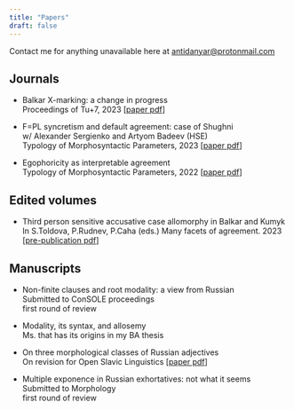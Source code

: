 ```yaml
---
title: "Papers"
draft: false
---
```


Contact me for anything unavailable here at antidanyar@protonmail.com

## Journals

  + Balkar X-marking: a change in progress  
   Proceedings of Tu+7, 2023 [[paper pdf](BalkarX.pdf)] 
   
   + F=PL syncretism and default agreement: case of Shughni  
   w/ Alexander Sergienko and Artyom Badeev (HSE)  
   Typology of Morphosyntactic Parameters, 2023 [[paper pdf](TMP22.pdf)] 
   
   + Egophoricity as interpretable agreement  
   Typology of Morphosyntactic Parameters, 2022 [[paper pdf](TMP21.pdf)] 
   
## Edited volumes
   
   + Third person sensitive accusative case allomorphy in Balkar and Kumyk  
   In S.Toldova, P.Rudnev, P.Caha (eds.) Many facets of agreement. 2023  
   [[pre-publication pdf](3PersCase.pdf)] 
   
 ## Manuscripts

+ Non-finite clauses and root modality: a view from Russian  
Submitted to ConSOLE proceedings  
first round of review

+ Modality, its syntax, and allosemy  
Ms. that has its origins in my BA thesis

+ On three morphological classes of Russian adjectives  
On revision for Open Slavic Linguistics  [[paper pdf](CmprDraft1.pdf)]

+ Multiple exponence in Russian exhortatives: not what it seems  
Submitted to Morphology  
first round of review
